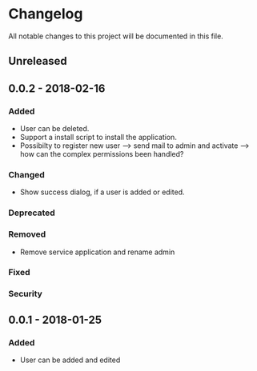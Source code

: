 # Changelog
All notable changes to this project will be documented in this file.

## Unreleased

## 0.0.2 - 2018-02-16
### Added
- User can be deleted.
- Support a install script to install the application.
- Possibilty to register new user --> send mail to admin and activate --> how can the complex permissions been handled?
### Changed
- Show success dialog, if a user is added or edited.
### Deprecated
### Removed
- Remove service application and rename admin
### Fixed
### Security

## 0.0.1 - 2018-01-25
### Added
- User can be added and edited
